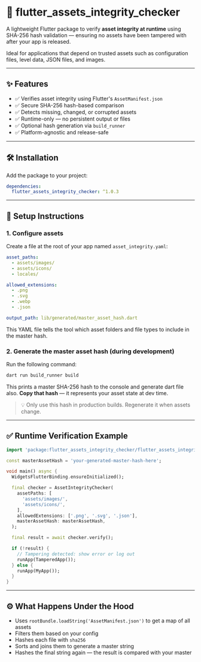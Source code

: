 # 🔐 flutter\_assets\_integrity\_checker

A lightweight Flutter package to verify **asset integrity at runtime** using SHA-256 hash validation — ensuring no assets have been tampered with after your app is released.

Ideal for applications that depend on trusted assets such as configuration files, level data, JSON files, and images.

---

## ✨ Features

* ✅ Verifies asset integrity using Flutter's `AssetManifest.json`
* ✅ Secure SHA-256 hash-based comparison
* ✅ Detects missing, changed, or corrupted assets
* ✅ Runtime-only — no persistent output or files
* ✅ Optional hash generation via `build_runner`
* ✅ Platform-agnostic and release-safe

---

## 🛠 Installation

Add the package to your project:

```yaml
dependencies:
  flutter_assets_integrity_checker: ^1.0.3
```

---

## 📁 Setup Instructions

### 1. Configure assets

Create a file at the root of your app named `asset_integrity.yaml`:

```yaml
asset_paths:
  - assets/images/
  - assets/icons/
  - locales/

allowed_extensions:
  - .png
  - .svg
  - .webp
  - .json

output_path: lib/generated/master_asset_hash.dart
```

This YAML file tells the tool which asset folders and file types to include in the master hash.

### 2. Generate the master asset hash (during development)

Run the following command:

```bash
dart run build_runner build
```

This prints a master SHA-256 hash to the console and generate dart file also. **Copy that hash** — it represents your asset state at dev time.

> 💡 Only use this hash in production builds. Regenerate it when assets change.

---

## ✅ Runtime Verification Example

```dart
import 'package:flutter_assets_integrity_checker/flutter_assets_integrity_checker.dart';

const masterAssetHash = 'your-generated-master-hash-here';

void main() async {
  WidgetsFlutterBinding.ensureInitialized();

  final checker = AssetIntegrityChecker(
    assetPaths: [
      'assets/images/',
      'assets/icons/',
    ],
    allowedExtensions: ['.png', '.svg', '.json'],
    masterAssetHash: masterAssetHash,
  );

  final result = await checker.verify();

  if (!result) {
    // Tampering detected: show error or log out
    runApp(TamperedApp());
  } else {
    runApp(MyApp());
  }
}
```

---

## ⚙️ What Happens Under the Hood

* Uses `rootBundle.loadString('AssetManifest.json')` to get a map of all assets
* Filters them based on your config
* Hashes each file with `sha256`
* Sorts and joins them to generate a master string
* Hashes the final string again — the result is compared with your master

